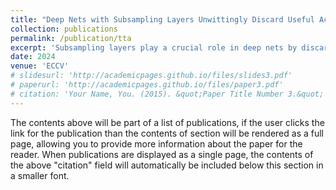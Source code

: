 ```yaml
---
title: "Deep Nets with Subsampling Layers Unwittingly Discard Useful Activations at Test-Time"
collection: publications
permalink: /publication/tta
excerpt: 'Subsampling layers play a crucial role in deep nets by discarding a portion of an activation map to reduce its spatial dimensions. This encourages the deep net to learn higher-level representations. Contrary to this motivation, we hypothesize that the discarded activations are useful and can be incorporated on the fly to improve models' prediction. To validate our hypothesis, we propose a search and aggregate method to find useful activation maps to be used at test-time. We applied our approach to the task of image classification and semantic segmentation. Extensive experiments over nine different architectures on ImageNet, CityScapes, and ADE20K show that our method consistently improves model test-time performance. Additionally, it complements existing test-time augmentation techniques to provide further performance gains.'
date: 2024
venue: 'ECCV'
# slidesurl: 'http://academicpages.github.io/files/slides3.pdf'
# paperurl: 'http://academicpages.github.io/files/paper3.pdf'
# citation: 'Your Name, You. (2015). &quot;Paper Title Number 3.&quot; <i>Journal 1</i>. 1(3).'
---
```


The contents above will be part of a list of publications, if the user clicks the link for the publication than the contents of section will be rendered as a full page, allowing you to provide more information about the paper for the reader. When publications are displayed as a single page, the contents of the above "citation" field will automatically be included below this section in a smaller font.